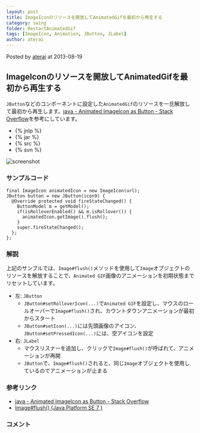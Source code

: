 ```yaml
---
layout: post
title: ImageIconのリソースを開放してAnimatedGifを最初から再生する
category: swing
folder: RestartAnimatedGif
tags: [ImageIcon, Animation, JButton, JLabel]
author: aterai
---
```


Posted by [aterai](http://terai.xrea.jp/aterai.html) at 2013-08-19

## ImageIconのリソースを開放してAnimatedGifを最初から再生する
`JButton`などのコンポーネントに設定した`AnimatedGif`のリソースを一旦解放して最初から再生します。[java - Animated ImageIcon as Button - Stack Overflow](http://stackoverflow.com/questions/18270701/animated-imageicon-as-button)を参考にしています。

- {% jnlp %}
- {% jar %}
- {% src %}
- {% svn %}

<!-- dummy comment line for breaking list -->

![screenshot](https://lh4.googleusercontent.com/-qShu8SKEKus/UhDUybKOCYI/AAAAAAAAByg/QRDcWyIqcmU/s800/RestartAnimatedGif.png)

### サンプルコード
<pre class="prettyprint"><code>final ImageIcon animatedIcon = new ImageIcon(url);
JButton button = new JButton(icon9) {
  @Override protected void fireStateChanged() {
    ButtonModel m = getModel();
    if(isRolloverEnabled() &amp;&amp; m.isRollover()) {
      animatedIcon.getImage().flush();
    }
    super.fireStateChanged();
  };
};
</code></pre>

### 解説
上記のサンプルでは、`Image#flush()`メソッドを使用して`Image`オブジェクトのリソースを解放することで、`Animated GIF`画像のアニメーションを初期状態までリセットしています。

- 左: `JButton`
    - `JButton#setRolloverIcon(...)`で`Animated GIF`を設定し、マウスのロールオーバーで`Image#flush()`され、カウントダウンアニメーションが最初からスタート
    - `JButton#setIcon(...)`には先頭画像のアイコン、`JButton#setPressedIcon(...)`には、空アイコンを設定
- 右: `JLabel`
    - マウスリスナーを追加し、クリックで`Image#flush()`が呼ばれて、アニメーションが再開
    - `JButton`で、`Image#flush()`されると、同じ`Image`オブジェクトを使用しているのでアニメーションが止まる

<!-- dummy comment line for breaking list -->

### 参考リンク
- [java - Animated ImageIcon as Button - Stack Overflow](http://stackoverflow.com/questions/18270701/animated-imageicon-as-button)
- [Image#flush() (Java Platform SE 7 )](http://docs.oracle.com/javase/jp/7/api/java/awt/Image.html#flush%28%29)

<!-- dummy comment line for breaking list -->

### コメント
